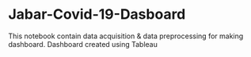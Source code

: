 # Jabar-Covid-19-Dasboard
This notebook contain data acquisition &amp; data preprocessing for making dashboard. Dashboard created using Tableau


[Dashboard]: https://github.com/abdurrahmanshidiq/Jabar-Covid-19-Dasboard/blob/main/Dashboard_Pic.png "Dashboard"
